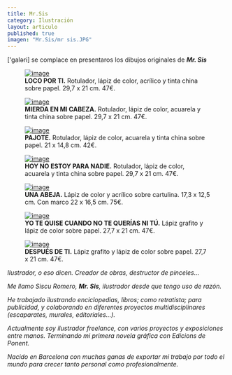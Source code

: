 ```yaml
---
title: Mr.Sis
category: Ilustración 
layout: articulo
published: true
imagen: "Mr.Sis/mr sis.JPG"
---
```

['galəri] se complace en presentaros los dibujos originales de <b>*Mr. Sis*</b>

<div class="figure-group">
<figure>
	<a href="/images/Mr.Sis/LOCO POR TI.jpg"><img src="/images/Mr.Sis/LOCO POR TI.jpg" alt="image"></a>
	<figcaption><b>LOCO POR TI.</b>
Rotulador, lápiz de color, acrílico y tinta china sobre papel. 29,7  x 21 cm. 47€.
</figcaption>
</figure>

<figure>
	<a href="/images/Mr.Sis/MIERDA EN MI CABEZA.jpg"><img src="/images/Mr.Sis/MIERDA EN MI CABEZA.jpg" alt="image"></a>
	<figcaption><b>MIERDA EN MI CABEZA.</b> 
Rotulador, lápiz de color, acuarela y tinta china sobre papel. 29,7 x 21 cm. 47€.</figcaption>
</figure>

<figure>
	<a href="/images/Mr.Sis/PAJOTE.jpg"><img src="/images/Mr.Sis/PAJOTE.jpg" alt="image"></a>
	<figcaption><b>PAJOTE.</b> 
Rotulador, lápiz de color, acuarela y tinta china sobre papel. 21 x 14,8 cm. 42€.</figcaption>
</figure>
</div>

<div class="figure-group">
<figure>
	<a href="/images/Mr.Sis/HOY NO ESTOY.jpg"><img src="/images/Mr.Sis/HOY NO ESTOY.jpg" alt="image"></a>
	<figcaption><b>HOY NO ESTOY PARA NADIE.</b> 
Rotulador, lápiz de color, acuarela y tinta china sobre papel. 29,7 x 21 cm. 47€.
</figcaption>
</figure>

<figure>
	<a href="/images/Mr.Sis/UNA ABEJA.jpg"><img src="/images/Mr.Sis/UNA ABEJA.jpg" alt="image"></a>
	<figcaption><b>UNA ABEJA.</b> 
Lápiz de color y acrílico sobre cartulina. 17,3  x 12,5 cm. Con marco 22 x 16,5 cm. 75€.
</figcaption>
</figure>
</div>

<div class="figure-group">
<figure>
	<a href="/images/Mr.Sis/YO TE QUISE.jpg"><img src="/images/Mr.Sis/YO TE QUISE.jpg" alt="image"></a>
	<figcaption><b>YO TE QUISE CUANDO NO TE QUERÍAS NI TÚ.</b> 
Lápiz grafito y lápiz de color sobre papel. 27,7  x 21 cm. 47€.
</figcaption>
</figure>

<figure>
	<a href="/images/Mr.Sis/DESPUES DE TI.jpg"><img src="/images/Mr.Sis/DESPUES DE TI.jpg" alt="image"></a>
	<figcaption><b>DESPUÉS DE TI.</b> 
Lápiz grafito y lápiz de color sobre papel. 27,7  x 21 cm. 47€.</figcaption>
</figure>
</div>

_Ilustrador, o eso dicen._
_Creador de obras, destructor de pinceles..._

_Me llamo Siscu Romero, **Mr. Sis**, ilustrador desde que tengo uso de razón._ 

_He trabajado ilustrando enciclopedias, libros; como retratista; para publicidad, y colaborando en diferentes proyectos multidisciplinares (escaparates, murales, editoriales...)._

_Actualmente soy ilustrador freelance, con varios proyectos y exposiciones entre manos. Terminando mi primera novela gráfica con Edicions de Ponent._

_Nacido en Barcelona con muchas ganas de exportar mi trabajo por todo el mundo para crecer tanto personal como profesionalmente._


